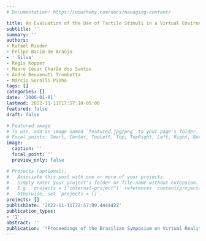 ```yaml
---
# Documentation: https://wowchemy.com/docs/managing-content/

title: An Evaluation of the Use of Tactile Stimuli in a Virtual Environment
subtitle: ''
summary: ''
authors:
- Rafael Rieder
- Felipe Bacim de Araújo
- ' Silva'
- Regis Kopper
- Mauro César Charão dos Santos
- André Benvenuti Trombetta
- Márcio Serolli Pinho
tags: []
categories: []
date: '2006-01-01'
lastmod: 2022-11-11T17:57:10-05:00
featured: false
draft: false

# Featured image
# To use, add an image named `featured.jpg/png` to your page's folder.
# Focal points: Smart, Center, TopLeft, Top, TopRight, Left, Right, BottomLeft, Bottom, BottomRight.
image:
  caption: ''
  focal_point: ''
  preview_only: false

# Projects (optional).
#   Associate this post with one or more of your projects.
#   Simply enter your project's folder or file name without extension.
#   E.g. `projects = ["internal-project"]` references `content/project/deep-learning/index.md`.
#   Otherwise, set `projects = []`.
projects: []
publishDate: '2022-11-11T22:57:09.444442Z'
publication_types:
- '1'
abstract: ''
publication: '*Proceedings of the Brazilian Symposium on Virtual Reality*'
---
```


